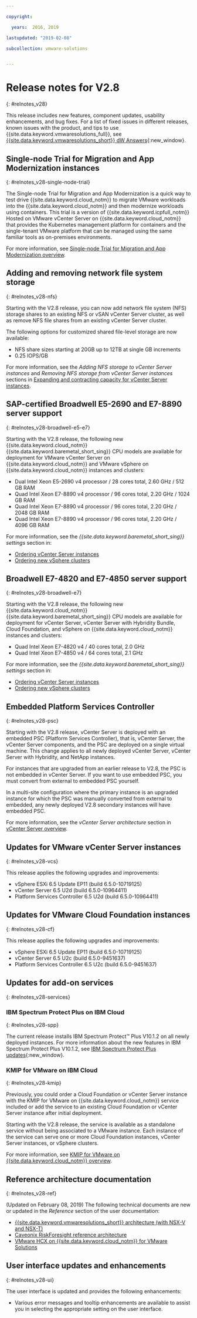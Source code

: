 ```yaml
---

copyright:

  years:  2016, 2019

lastupdated: "2019-02-08"

subcollection: vmware-solutions


---
```


# Release notes for V2.8
{: #relnotes_v28}

This release includes new features, component updates, usability enhancements, and bug fixes. For a list of fixed issues in different releases, known issues with the product, and tips to use {{site.data.keyword.vmwaresolutions_full}}, see [{{site.data.keyword.vmwaresolutions_short}} dW Answers](https://developer.ibm.com/answers/topics/cloudvmw/){:new_window}.

## Single-node Trial for Migration and App Modernization instances
{: #relnotes_v28-single-node-trial}

The Single-node Trial for Migration and App Modernization is a quick way to test drive {{site.data.keyword.cloud_notm}} to migrate VMware workloads into the {{site.data.keyword.cloud_notm}} and then modernize workloads using containers. This trial is a version of {{site.data.keyword.icpfull_notm}} Hosted on VMware vCenter Server on {{site.data.keyword.cloud_notm}} that provides the Kubernetes management platform for containers and the single-tenant VMware platform that can be managed using the same familiar tools as on-premises environments.

For more information, see [Single-node Trial for Migration and App Modernization overview](/docs/services/vmwaresolutions?topic=vmware-solutions-cloud_modern_bundle_overview#cloud_modern_bundle_overview).

## Adding and removing network file system storage
{: #relnotes_v28-nfs}

Starting with the V2.8 release, you can now add network file system (NFS) storage shares to an existing NFS or vSAN vCenter Server cluster, as well as remove NFS file shares from an existing vCenter Server cluster.

The following options for customized shared file-level storage are now available:

* NFS share sizes starting at 20GB up to 12TB at single GB increments
* 0.25 IOPS/GB

For more information, see the *Adding NFS storage to vCenter Server instances* and *Removing NFS storage from vCenter Server instances* sections in [Expanding and contracting capacity for vCenter Server instances](/docs/services/vmwaresolutions/vcenter?topic=vmware-solutions-vc_addingremovingservers#adding-nfs-storage-to-vcenter-server-instances).

## SAP-certified Broadwell E5-2690 and E7-8890 server support
{: #relnotes_v28-broadwell-e5-e7}

Starting with the V2.8 release, the following new {{site.data.keyword.cloud_notm}} {{site.data.keyword.baremetal_short_sing}} CPU models are available for deployment for VMware vCenter Server on {{site.data.keyword.cloud_notm}} and VMware vSphere on {{site.data.keyword.cloud_notm}} instances and clusters:

* Dual Intel Xeon E5-2690 v4 processor / 28 cores total, 2.60 GHz / 512 GB RAM
* Quad Intel Xeon E7-8890 v4 processor / 96 cores total, 2.20 GHz / 1024 GB RAM
* Quad Intel Xeon E7-8890 v4 processor / 96 cores total, 2.20 GHz / 2048 GB RAM
* Quad Intel Xeon E7-8890 v4 processor / 96 cores total, 2.20 GHz / 4096 GB RAM

For more information, see the *{{site.data.keyword.baremetal_short_sing}} settings* section in:
* [Ordering vCenter Server instances](/docs/services/vmwaresolutions/vcenter?topic=vmware-solutions-vc_orderinginstance#bare-metal-server-settings)
* [Ordering new vSphere clusters](/docs/services/vmwaresolutions/vsphere?topic=vmware-solutions-vs_orderinginstances#bare-metal-server-settings)

## Broadwell E7-4820 and E7-4850 server support
{: #relnotes_v28-broadwell-e7}

Starting with the V2.8 release, the following new {{site.data.keyword.cloud_notm}} {{site.data.keyword.baremetal_short_sing}} CPU models are available for deployment for vCenter Server, vCenter Server with Hybridity Bundle, Cloud Foundation, and vSphere on {{site.data.keyword.cloud_notm}} instances and clusters:

* Quad Intel Xeon E7-4820 v4 / 40 cores total, 2.0 GHz
* Quad Intel Xeon E7-4850 v4 / 64 cores total, 2.1 GHz

For more information, see the *{{site.data.keyword.baremetal_short_sing}} settings* section in:
* [Ordering vCenter Server instances](/docs/services/vmwaresolutions/vcenter?topic=vmware-solutions-vc_orderinginstance#bare-metal-server-settings)
* [Ordering new vSphere clusters](/docs/services/vmwaresolutions/vsphere?topic=vmware-solutions-vs_orderinginstances#bare-metal-server-settings)

## Embedded Platform Services Controller
{: #relnotes_v28-psc}

Starting with the V2.8 release, vCenter Server is deployed with an embedded PSC (Platform Services Controller), that is, vCenter Server, the vCenter Server components, and the PSC are deployed on a single virtual machine. This change applies to all newly deployed vCenter Server, vCenter Server with Hybridity, and NetApp instances.

For instances that are upgraded from an earlier release to V2.8, the PSC is not embedded in vCenter Server. If you want to use embedded PSC, you must convert from external to embedded PSC yourself.

In a multi-site configuration where the primary instance is an upgraded instance for which the PSC was manually converted from external to embedded, any newly deployed V2.8 secondary instances will have embedded PSC.

For more information, see the *vCenter Server architecture* section in [vCenter Server overview](/docs/services/vmwaresolutions/vcenter?topic=vmware-solutions-vc_vcenterserveroverview#vcenter-server-architecture).

## Updates for VMware vCenter Server instances
{: #relnotes_v28-vcs}

This release applies the following upgrades and improvements:

* vSphere ESXi 6.5 Update EP11 (build 6.5.0-10719125)
* vCenter Server 6.5 U2d (build 6.5.0-10964411)
* Platform Services Controller 6.5 U2d (build 6.5.0-10964411)

## Updates for VMware Cloud Foundation instances
{: #relnotes_v28-cf}

This release applies the following upgrades and improvements:

* vSphere ESXi 6.5 Update EP11 (build 6.5.0-10719125)
* vCenter Server 6.5 U2c (build 6.5.0-9451637)
* Platform Services Controller 6.5 U2c (build 6.5.0-9451637)

## Updates for add-on services
{: #relnotes_v28-services}

### IBM Spectrum Protect Plus on IBM Cloud
{: #relnotes_v28-spp}

The current release installs IBM Spectrum Protect™ Plus V10.1.2 on all newly deployed instances. For more information about the new features in IBM Spectrum Protect Plus V10.1.2, see [IBM Spectrum Protect Plus updates](https://www.ibm.com/support/knowledgecenter/en/SSNQFQ_10.1.2/spp/r_techchg_spp.html){:new_window}.

### KMIP for VMware on IBM Cloud
{: #relnotes_v28-kmip}

Previously, you could order a Cloud Foundation or vCenter Server instance with the KMIP for VMware on {{site.data.keyword.cloud_notm}} service included or add the service to an existing Cloud Foundation or vCenter Server instance after initial deployment.

Starting with the V2.8 release, the service is available as a standalone service without being associated to a VMware instance. Each instance of the service can serve one or more Cloud Foundation instances, vCenter Server instances, or vSphere clusters.

For more information, see [KMIP for VMware on {{site.data.keyword.cloud_notm}} overview](/docs/services/vmwaresolutions/services?topic=vmware-solutions-kmip_standalone_considerations).

## Reference architecture documentation
{: #relnotes_v28-ref}

(Updated on February 08, 2019) The following technical documents are new or updated in the *Reference* section of the user documentation:

* [{{site.data.keyword.vmwaresolutions_short}} architecture (with NSX-V and NSX-T)
](/docs/services/vmwaresolutions/services?topic=vmware-solutions-solution_overview#solution_overview)
* [Caveonix RiskForesight reference architecture](/docs/services/vmwaresolutions/archiref/caveonix?topic=vmware-solutions-caveonix-on-vcs)
* [VMware HCX on {{site.data.keyword.cloud_notm}} for VMware Solutions](/docs/services/vmwaresolutions/services?topic=vmware-solutions-hcxclient-vcs-intro)

## User interface updates and enhancements
{: #relnotes_v28-ui}

The user interface is updated and provides the following enhancements:

* Various error messages and tooltip enhancements are available to assist you in selecting the appropriate setting on the user interface.
